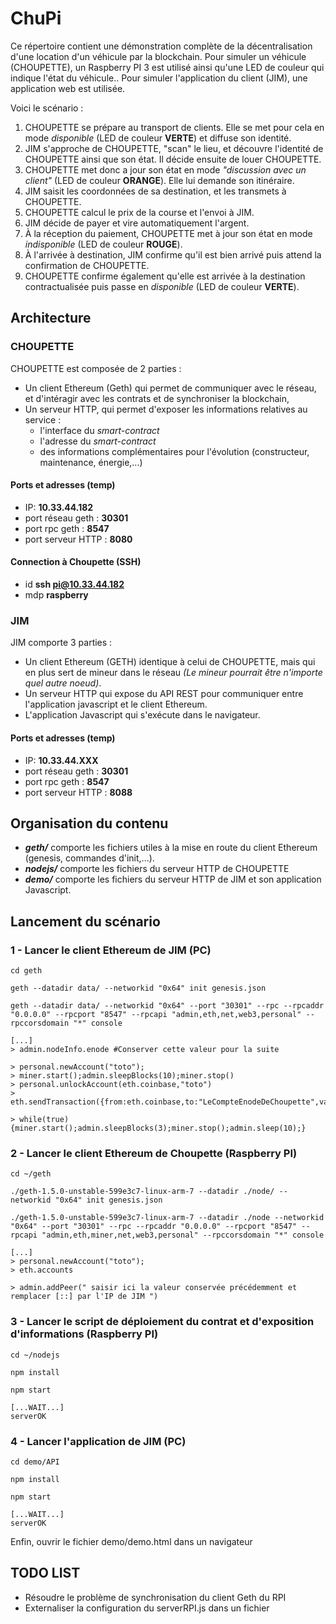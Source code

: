 # ChuPi

Ce répertoire contient une démonstration complète de la décentralisation d'une location d'un véhicule par la blockchain.
Pour simuler un véhicule (CHOUPETTE), un Raspberry PI 3 est utilisé ainsi qu'une LED de couleur qui indique l'état du véhicule..
Pour simuler l'application du client (JIM), une application web est utilisée.

Voici le scénario :

1. CHOUPETTE se prépare au transport de clients. Elle se met pour cela en mode *disponible* (LED de couleur **VERTE**) et diffuse son identité.
2. JIM s'approche de CHOUPETTE, "scan" le lieu, et découvre l'identité de CHOUPETTE ainsi que son état. Il décide ensuite de louer CHOUPETTE.
3. CHOUPETTE met donc a jour son état en mode *"discussion avec un client"* (LED de couleur **ORANGE**). Elle lui demande son itinéraire.
4. JIM saisit les coordonnées de sa destination, et les transmets à CHOUPETTE.
5. CHOUPETTE calcul le prix de la course et l'envoi à JIM.
6. JIM décide de payer et vire automatiquement l'argent.
7. À la réception du paiement, CHOUPETTE met à jour son état en mode *indisponible* (LED de couleur **ROUGE**).
8. À l'arrivée à destination, JIM confirme qu'il est bien arrivé puis attend la confirmation de CHOUPETTE.
9. CHOUPETTE confirme également qu'elle est arrivée à la destination contractualisée puis passe en *disponible* (LED de couleur **VERTE**).

## Architecture
### CHOUPETTE

CHOUPETTE est composée de 2 parties :

* Un client Ethereum (Geth) qui permet de communiquer avec le réseau, et d'intéragir avec les contrats et de synchroniser la blockchain,
* Un serveur HTTP, qui permet d'exposer les informations relatives au service :
    * l'interface du *smart-contract*
    * l'adresse du *smart-contract*
    * des informations complémentaires pour l'évolution (constructeur, maintenance, énergie,...)

#### Ports et adresses (temp)
* IP: **10.33.44.182**
* port réseau geth : **30301**
* port rpc geth : **8547**
* port serveur HTTP : **8080**

#### Connection à Choupette (SSH)
* id **ssh pi@10.33.44.182**
* mdp **raspberry**

### JIM

JIM comporte 3 parties :

* Un client Ethereum (GETH) identique à celui de CHOUPETTE, mais qui en plus sert de mineur dans le réseau *(Le mineur pourrait être n'importe quel autre noeud)*.
* Un serveur HTTP qui expose du API REST pour communiquer entre l'application javascript et le client Ethereum.
* L'application Javascript qui s'exécute dans le navigateur.

#### Ports et adresses (temp)
* IP: **10.33.44.XXX**
* port réseau geth : **30301**
* port rpc geth : **8547**
* port serveur HTTP : **8088**


## Organisation du contenu

* ***geth/*** comporte les fichiers utiles à la mise en route du client Ethereum (genesis, commandes d'init,...).
* ***nodejs/*** comporte les fichiers du serveur HTTP de CHOUPETTE
* ***demo/*** comporte les fichiers du serveur HTTP de JIM et son application Javascript.

## Lancement du scénario

### 1 - Lancer le client Ethereum de JIM (PC)

```
cd geth

geth --datadir data/ --networkid "0x64" init genesis.json

geth --datadir data/ --networkid "0x64" --port "30301" --rpc --rpcaddr "0.0.0.0" --rpcport "8547" --rpcapi "admin,eth,net,web3,personal" --rpccorsdomain "*" console

[...]
> admin.nodeInfo.enode #Conserver cette valeur pour la suite

> personal.newAccount("toto");
> miner.start();admin.sleepBlocks(10);miner.stop()
> personal.unlockAccount(eth.coinbase,"toto")
> eth.sendTransaction({from:eth.coinbase,to:"LeCompteEnodeDeChoupette",value:web3.toWei(10,"ether")})

> while(true){miner.start();admin.sleepBlocks(3);miner.stop();admin.sleep(10);}

```

### 2 - Lancer le client Ethereum de Choupette (Raspberry PI)

```
cd ~/geth

./geth-1.5.0-unstable-599e3c7-linux-arm-7 --datadir ./node/ --networkid "0x64" init genesis.json

./geth-1.5.0-unstable-599e3c7-linux-arm-7 --datadir ./node --networkid "0x64" --port "30301" --rpc --rpcaddr "0.0.0.0" --rpcport "8547" --rpcapi "admin,eth,miner,net,web3,personal" --rpccorsdomain "*" console

[...]
> personal.newAccount("toto");
> eth.accounts

> admin.addPeer(" saisir ici la valeur conservée précédemment et remplacer [::] par l'IP de JIM ")
```

### 3 - Lancer le script de déploiement du contrat et d'exposition d'informations (Raspberry PI)

```
cd ~/nodejs

npm install

npm start

[...WAIT...]
serverOK
```
### 4 - Lancer l'application de JIM (PC)

```
cd demo/API

npm install

npm start

[...WAIT...]
serverOK

```
Enfin, ouvrir le fichier demo/demo.html dans un navigateur


## TODO LIST

* Résoudre le problème de synchronisation du client Geth du RPI
* Externaliser la configuration du serverRPI.js dans un fichier


